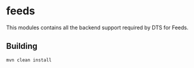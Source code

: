 # feeds
This modules contains all the backend support required by DTS for 
Feeds.

## Building

```
mvn clean install
```